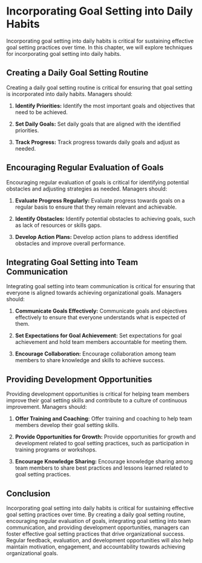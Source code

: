 # Incorporating Goal Setting into Daily Habits

Incorporating goal setting into daily habits is critical for sustaining effective goal setting practices over time. In this chapter, we will explore techniques for incorporating goal setting into daily habits.

Creating a Daily Goal Setting Routine
-------------------------------------

Creating a daily goal setting routine is critical for ensuring that goal setting is incorporated into daily habits. Managers should:

1. **Identify Priorities:** Identify the most important goals and objectives that need to be achieved.

2. **Set Daily Goals:** Set daily goals that are aligned with the identified priorities.

3. **Track Progress:** Track progress towards daily goals and adjust as needed.

Encouraging Regular Evaluation of Goals
---------------------------------------

Encouraging regular evaluation of goals is critical for identifying potential obstacles and adjusting strategies as needed. Managers should:

1. **Evaluate Progress Regularly:** Evaluate progress towards goals on a regular basis to ensure that they remain relevant and achievable.

2. **Identify Obstacles:** Identify potential obstacles to achieving goals, such as lack of resources or skills gaps.

3. **Develop Action Plans:** Develop action plans to address identified obstacles and improve overall performance.

Integrating Goal Setting into Team Communication
------------------------------------------------

Integrating goal setting into team communication is critical for ensuring that everyone is aligned towards achieving organizational goals. Managers should:

1. **Communicate Goals Effectively:** Communicate goals and objectives effectively to ensure that everyone understands what is expected of them.

2. **Set Expectations for Goal Achievement:** Set expectations for goal achievement and hold team members accountable for meeting them.

3. **Encourage Collaboration:** Encourage collaboration among team members to share knowledge and skills to achieve success.

Providing Development Opportunities
-----------------------------------

Providing development opportunities is critical for helping team members improve their goal setting skills and contribute to a culture of continuous improvement. Managers should:

1. **Offer Training and Coaching:** Offer training and coaching to help team members develop their goal setting skills.

2. **Provide Opportunities for Growth:** Provide opportunities for growth and development related to goal setting practices, such as participation in training programs or workshops.

3. **Encourage Knowledge Sharing:** Encourage knowledge sharing among team members to share best practices and lessons learned related to goal setting practices.

Conclusion
----------

Incorporating goal setting into daily habits is critical for sustaining effective goal setting practices over time. By creating a daily goal setting routine, encouraging regular evaluation of goals, integrating goal setting into team communication, and providing development opportunities, managers can foster effective goal setting practices that drive organizational success. Regular feedback, evaluation, and development opportunities will also help maintain motivation, engagement, and accountability towards achieving organizational goals.
